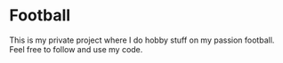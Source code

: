 # Football


This is my private project where I do hobby stuff on my passion football. Feel free to follow and use my code. 
